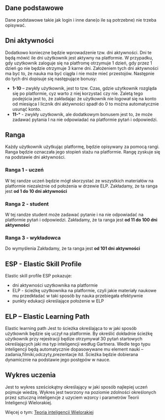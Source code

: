 ## Dane podstawowe
Dane podstawowe takie jak login i inne dane(o ile są potrzebne) nie trzeba opisywać.

## Dni aktywności
Dodatkowo konieczne będzie wprowadzenie tzw. dni aktywności. Dni te będą mówić ile dni użytkownik jest aktywny na platformie. W przypadku, gdy uzytkownik zaloguje się na platfromę otrzymuje 1 dzień, gdy przez 1 dzień go nie będzie otrzymuje 3 karne dni. Założeniem tych dni aktywności ma być to, że nauka ma być ciągła i nie może mieć przestojów.
Następnie do tych dni dopisuje się następujące bonusy:
* **1-10** – zwykły użytkownik, jest to tzw. Czas, gdzie użytkownik rozgląda się po platformie, cyz warto z niej korzystać czy nie. Zaletą tego podejścia jest to, że zakładając że użytkownik nie logował się na konto od miesiąca I licznik dni aktywności spadł do 0 to można automatycznie usunąć konto.
* **11-*** - zwykły uzytkownik, ale dodatkowym bonusem jest to, że może zadawać pytania I na nie odpowiadać na platformie pytań i odpowiedzi.

## Ranga
Każdy użytkownik użytkując platformę, będzie opisywany za pomocą rangi. Ranga będzie oznaczała jego stopień stażu na platformie. Rangę zyskuje się na podstawie dni aktywności.

### Ranga 1 - uczeń
W tej randze uczeń będzie mógł skorzystać ze wszystkich materiałów na platformie niezależnie od położenia w drzewie ELP.
Zakładamy, że ta ranga jest **od 1 do 10 dni aktywności**

### Ranga 2 - student
W tej randze student może zadawać pytanie i na nie odpowiadać na platformie pytań i odpowiedzi.
Zakładamy, że ta ranga jest **od 11 do 100 dni aktywności**

### Ranga 3 - wykładowca
Do wymyślenia
Zakładamy, że ta ranga jest **od 101 dni aktywności**


## ESP - Elastic Skill Profile
Elastic skill profile
ESP pokazuje:
- dni aktywności uzytkownika na platformie
- ELP - ścieżkę uzytkownika na platformie, czyli jakie materiały naukowe mu przedkładać w taki sposób by nauka przebiegała efektywnie
- punkty edukacji określające położenie w ELP


## ELP – Elastic Learning Path
Elastic learning path
Jest to ścieżka określająca to w jaki sposób użytkownik będzie się uczył na platformie. By określić dokładnie ścieżkę użytkownik przy rejestracji będize otrzymywał 30 pytań startowych określających jaki ma typ inteligencji według Gartnera. Wedle tego typu inteligencji będą automatycznie dopasowywane mu element nauki – zadania,filmiki,odczyty,prezentacje itd. Ścieżka będzie dobierana dynamicznie na podstawie jego postępów w nauce.

## Wykres uczenia
Jest to wykres sześciokątny określający w jaki sposób najlepiej uczeń pojmuje wiedzę. Wykres jest tworzony na poziomie zdolności określonych przez sztuczną inteligencje z uzyciem wzorcy i parametrów Teorii Inteligencji Wielorakiej.

Więcej o tym: [Teoria inteligencji Wielorakiej](..\PsychologiaEdukacji.md)

